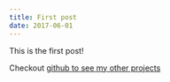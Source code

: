 ```yaml
---
title: First post
date: 2017-06-01
---
```


This is the first post!

Checkout [github to see my other projects](github.com/tscanlin)
